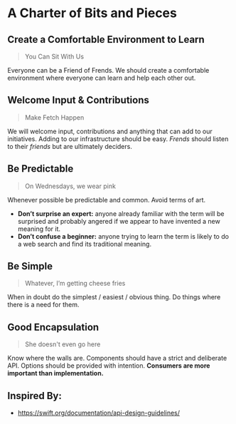 # A Charter of Bits and Pieces

## Create a Comfortable Environment to Learn

> You Can Sit With Us

Everyone can be a Friend of Frends. We should create a comfortable environment where everyone can learn and help each other out.

## Welcome Input & Contributions

> Make Fetch Happen

We will welcome input, contributions and anything that can add to our initiatives. Adding to our infrastructure should be easy. _Frends_ should listen to their _friends_ but are ultimately deciders.

## Be Predictable

> On Wednesdays, we wear pink

Whenever possible be predictable and common. Avoid terms of art.

- **Don’t surprise an expert:** anyone already familiar with the term will be surprised and probably angered if we appear to have invented a new meaning for it.
- **Don’t confuse a beginner:** anyone trying to learn the term is likely to do a web search and find its traditional meaning.

## Be Simple

> Whatever, I’m getting cheese fries

When in doubt do the simplest / easiest / obvious thing. Do things where there is a need for them.

## Good Encapsulation

> She doesn't even go here

Know where the walls are. Components should have a strict and deliberate API. Options should be provided with intention. **Consumers are more important than implementation.**

## Inspired By:

- https://swift.org/documentation/api-design-guidelines/
